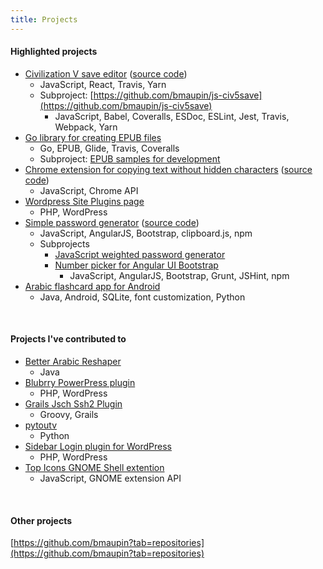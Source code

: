 ```yaml
---
title: Projects
---
```


#### Highlighted projects
- [Civilization V save editor](https://bmaupin.github.io/react-civ5save-editor/) ([source code](https://github.com/bmaupin/react-civ5save-editor))
  - JavaScript, React, Travis, Yarn
  - Subproject: [https://github.com/bmaupin/js-civ5save](https://github.com/bmaupin/js-civ5save)
    - JavaScript, Babel, Coveralls, ESDoc, ESLint, Jest, Travis, Webpack, Yarn
- [Go library for creating EPUB files](https://github.com/bmaupin/go-epub)
  - Go, EPUB, Glide, Travis, Coveralls
  - Subproject: [EPUB samples for development](https://github.com/bmaupin/epub-samples)
- [Chrome extension for copying text without hidden characters](https://chrome.google.com/webstore/detail/copy-without-hidden-chara/kdlmljhnfhdgngjpimpahgomefdlndle) ([source code](https://github.com/bmaupin/chrome-copy-without-hidden-characters))
  - JavaScript, Chrome API
- [Wordpress Site Plugins page](https://github.com/bmaupin/wordpress-site-plugins)
  - PHP, WordPress
- [Simple password generator](https://bmaupin.github.io/simple-password-generator/) ([source code](https://bmaupin.github.io/simple-password-generator/))
  - JavaScript, AngularJS, Bootstrap, clipboard.js, npm
  - Subprojects
    - [JavaScript weighted password generator](https://github.com/bmaupin/weighted-password-generator)
    - [Number picker for Angular UI Bootstrap](https://github.com/bmaupin/angular-bootstrap-numberpicker)
      - JavaScript, AngularJS, Bootstrap, Grunt, JSHint, npm
- [Arabic flashcard app for Android](https://github.com/bmaupin/android-arabic-flashcards)
  - Java, Android, SQLite, font customization, Python

<br>

#### Projects I've contributed to
- [Better Arabic Reshaper](https://github.com/agawish/Better-Arabic-Reshaper/commits?author=bmaupin)
  - Java
- [Blubrry PowerPress plugin](https://wordpress.org/plugins/powerpress/)
  - PHP, WordPress
- [Grails Jsch Ssh2 Plugin](https://github.com/michaelrice/grails-jsch-ssh2/commits?author=bmaupin)
  - Groovy, Grails
- [pytoutv](https://github.com/bvanheu/pytoutv/commits?author=bmaupin)
  - Python
- [Sidebar Login plugin for WordPress](https://github.com/mikejolley/sidebar-login/commits?author=bmaupin)
  - PHP, WordPress
- [Top Icons GNOME Shell extention](https://github.com/wincinderith/topicons/commits?author=bmaupin)
  - JavaScript, GNOME extension API

<br>

#### Other projects
[https://github.com/bmaupin?tab=repositories](https://github.com/bmaupin?tab=repositories)

<br>
